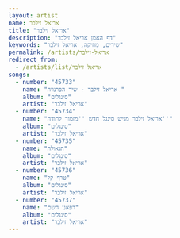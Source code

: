 ```yaml
---
layout: artist
name: אריאל זילבר
title: "אריאל זילבר"
description: "דף האמן אריאל זילבר"
keywords: "שירים, מוזיקה, אריאל זילבר"
permalink: /artists/אריאל-זילבר
redirect_from:
  - /artists/list/אריאל זילבר
songs:
  - number: "45733"
    name: "אריאל זילבר - שיר הפרנויה "
    album: "סינגלים"
    artist: "אריאל זילבר"
  - number: "45734"
    name: "אריאל זילבר מגיש סינגל חדש ''מזמור לתודה''"
    album: "סינגלים"
    artist: "אריאל זילבר"
  - number: "45735"
    name: "הגאולה"
    album: "סינגלים"
    artist: "אריאל זילבר"
  - number: "45736"
    name: "טרף קל"
    album: "סינגלים"
    artist: "אריאל זילבר"
  - number: "45737"
    name: "רפאנו השם"
    album: "סינגלים"
    artist: "אריאל זילבר"
---
```

